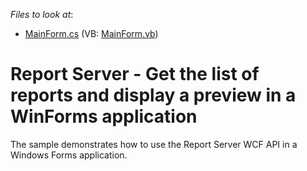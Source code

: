 <!-- default file list -->
*Files to look at*:

* [MainForm.cs](./CS/ReportServerWinFormsClientDemo/MainForm.cs) (VB: [MainForm.vb](./VB/ReportServerWinFormsClientDemo/MainForm.vb))
<!-- default file list end -->
# Report Server - Get the list of reports and display a preview in a WinForms application


<p>The sample demonstrates how to use the Report Server WCF API in a Windows Forms application.<br />
</p>

<br/>


